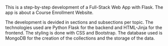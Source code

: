 This is a step-by-step development of a Full-Stack Web App with Flask.
The app is about a Course Enrollment Website.

The development is devided in sections and subsections per topic.
The technologies used are Python Flask for the backend and HTML-Jinja for the frontend.
The styling is done with CSS and Bootstrap.
The database used is MongoDB for the creation of the collections and the storage of the data.
